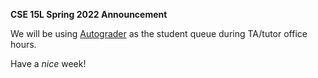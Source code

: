 <p align="center">
</p>

__CSE 15L Spring 2022 Announcement__

We will be using [Autograder](https://autograder.ucsd.edu) as the student queue during TA/tutor office hours.

Have a _nice_ week!
